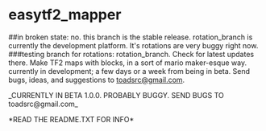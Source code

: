 # easytf2_mapper
##in broken state: no. this branch is the stable release. rotation_branch is currently the development platform. It's rotations are very buggy right now.
###testing branch for rotations: rotation_branch. Check for latest updates there.
Make TF2 maps with blocks, in a sort of mario maker-esque way. currently in development; a few days or a week from being in beta. Send bugs, ideas, and suggestions to toadsrc@gmail.com.
<p>
_CURRENTLY IN BETA 1.0.0. PROBABLY BUGGY. SEND BUGS TO toadsrc@gmail.com_
<p>
*READ THE README.TXT FOR INFO*

